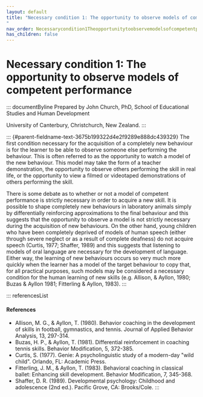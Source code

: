 ```yaml
---
layout: default
title: "Necessary condition 1: The opportunity to observe models of competent performance 
"
nav_order: Necessarycondition1Theopportunitytoobservemodelsofcompetentperformance
has_children: false
---
```

# Necessary condition 1: The opportunity to observe models of competent performance 


::: documentByline
Prepared by John Church, PhD, School of Educational Studies and Human
Development

University of Canterbury, Christchurch, New Zealand.
:::

::: {#parent-fieldname-text-3675b199322d4e2f9289e888dc439329}
The first condition necessary for the acquisition of a completely new
behaviour is for the learner to be able to observe someone else
performing the behaviour. This is often referred to as the opportunity
to watch a model of the new behaviour. This model may take the form of a
teacher demonstration, the opportunity to observe others performing the
skill in real life, or the opportunity to view a filmed or videotaped
demonstrations of others performing the skill.

There is some debate as to whether or not a model of competent
performance is strictly necessary in order to acquire a new skill. It is
possible to shape completely new behaviours in laboratory animals simply
by differentially reinforcing approximations to the final behaviour and
this suggests that the opportunity to observe a model is not strictly
necessary during the acquisition of new behaviours. On the other hand,
young children who have been completely deprived of models of human
speech (either through severe neglect or as a result of complete
deafness) do not acquire speech (Curtis, 1977; Shaffer, 1989) and this
suggests that listening to models of oral language are necessary for the
development of language. Either way, the learning of new behaviours
occurs so very much more quickly when the learner has a model of the
target behaviour to copy that, for all practical purposes, such models
may be considered a necessary condition for the human learning of new
skills (e.g. Allison, & Ayllon, 1980; Buzas & Ayllon 1981; Fitterling &
Ayllon, 1983).
:::

::: referencesList
#### References

-   Allison, M. G., & Ayllon, T. (1980). Behavior coaching in the
    development of skills in football, gymnastics, and tennis. Journal
    of Applied Behavior Analysis, 13, 297-314.
-   Buzas, H. P., & Ayllon, T. (1981). Differential reinforcement in
    coaching tennis skills. Behavior Modification, 5, 372-385.
-   Curtis, S. (1977). Genie: A psycholinguistic study of a modern-day
    "wild child". Orlando, FL: Academic Press.
-   Fitterling, J. M., & Ayllon, T. (1983). Behavioral coaching in
    classical ballet: Enhancing skill development. Behavior
    Modification, 7, 345-368.
-   Shaffer, D. R. (1989). Developmental psychology: Childhood and
    adolescence (2nd ed.). Pacific Grove, CA: Brooks/Cole.
:::

